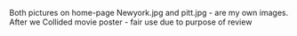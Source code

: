 Both pictures on home-page Newyork.jpg and pitt.jpg - are my own images. 
After we Collided movie poster - fair use due to purpose of review
